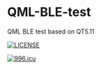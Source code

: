 # QML-BLE-test
QML BLE test based on QT5.11


[![LICENSE](https://img.shields.io/badge/license-Anti%20996-blue.svg)](https://github.com/996icu/996.ICU/blob/master/LICENSE)


[![996.icu](https://img.shields.io/badge/link-996.icu-red.svg)](https://996.icu)
